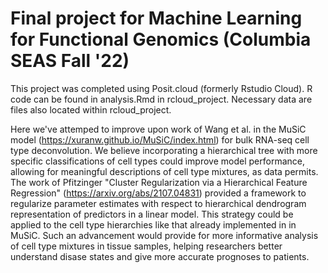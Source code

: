 # Final project for Machine Learning for Functional Genomics (Columbia SEAS Fall '22)

This project was completed using Posit.cloud (formerly Rstudio Cloud). R code can be found in analysis.Rmd in rcloud_project. Necessary data are files also located within rcloud_project. 

Here we've attemped to improve upon work of Wang et al. in the MuSiC model (https://xuranw.github.io/MuSiC/index.html) for bulk RNA-seq cell type deconvolution. We believe incorporating a hierarchical tree with more specific classifications of cell types could improve model performance, allowing for meaningful descriptions of cell type mixtures, as data permits. The work of Pfitzinger "Cluster Regularization via a Hierarchical Feature Regression" (https://arxiv.org/abs/2107.04831) provided a framework to regularize parameter estimates with respect to hierarchical dendrogram representation of predictors in a linear model. This strategy could be applied to the cell type hierarchies like that already implemented in in MuSiC. Such an advancement would provide for more informative analysis of cell type mixtures in tissue samples, helping researchers better understand disase states and give more accurate prognoses to patients.


